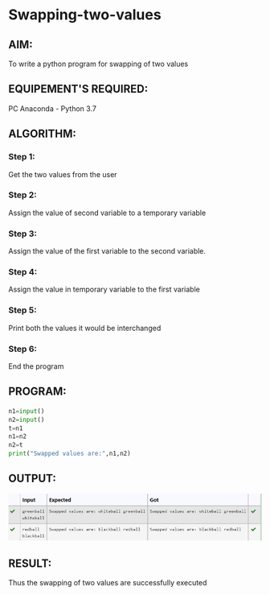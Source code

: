 # Swapping-two-values
## AIM:
To write a python program for swapping of two values
## EQUIPEMENT'S REQUIRED: 
PC
Anaconda - Python 3.7
## ALGORITHM: 
### Step 1:
Get the two values from the user
### Step 2: 
Assign the value of second variable to a temporary variable 
### Step 3: 
Assign the value of the first variable to the second variable.
### Step 4:  
Assign the value in temporary variable to the first variable
### Step 5: 
Print both the values it would be interchanged
### Step 6: 
End the program
## PROGRAM:
```py
n1=input()
n2=input()
t=n1
n1=n2
n2=t
print("Swapped values are:",n1,n2)
```
## OUTPUT:
![swapping](output%2002.jpg)
## RESULT:
Thus the swapping of two values are successfully executed